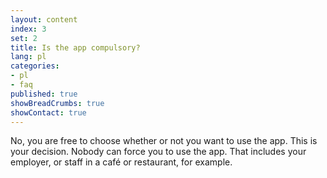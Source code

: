 ```yaml
---
layout: content
index: 3
set: 2
title: Is the app compulsory?
lang: pl
categories:
- pl
- faq
published: true
showBreadCrumbs: true
showContact: true
---
```


No, you are free to choose whether or not you want to use the app. This is your decision. Nobody can force you to use the app. That includes your employer, or staff in a café or restaurant, for example.
